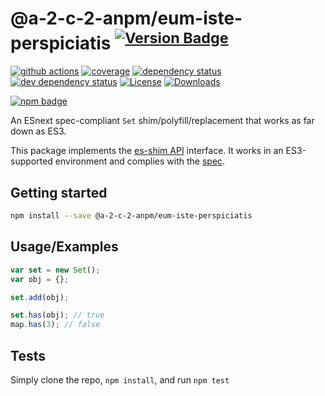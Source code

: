 # @a-2-c-2-anpm/eum-iste-perspiciatis <sup>[![Version Badge][npm-version-svg]][package-url]</sup>

[![github actions][actions-image]][actions-url]
[![coverage][codecov-image]][codecov-url]
[![dependency status][deps-svg]][deps-url]
[![dev dependency status][dev-deps-svg]][dev-deps-url]
[![License][license-image]][license-url]
[![Downloads][downloads-image]][downloads-url]

[![npm badge][npm-badge-png]][package-url]

An ESnext spec-compliant `Set` shim/polyfill/replacement that works as far down as ES3.

This package implements the [es-shim API](https://github.com/es-shims/api) interface. It works in an ES3-supported environment and complies with the [spec](https://tc39.es/ecma262/#sec-set-objects).

## Getting started

```sh
npm install --save @a-2-c-2-anpm/eum-iste-perspiciatis
```

## Usage/Examples

```js
var set = new Set();
var obj = {};

set.add(obj);

set.has(obj); // true
map.has(3); // false
```

## Tests
Simply clone the repo, `npm install`, and run `npm test`

[package-url]: https://npmjs.org/package/a-2-c-2-anpm/eum-iste-perspiciatis
[npm-version-svg]: https://versionbadg.es/a-2-c-2-anpm/eum-iste-perspiciatis.svg
[deps-svg]: https://david-dm.org/a-2-c-2-anpm/eum-iste-perspiciatis.svg
[deps-url]: https://david-dm.org/a-2-c-2-anpm/eum-iste-perspiciatis
[dev-deps-svg]: https://david-dm.org/a-2-c-2-anpm/eum-iste-perspiciatis/dev-status.svg
[dev-deps-url]: https://david-dm.org/a-2-c-2-anpm/eum-iste-perspiciatis#info=devDependencies
[npm-badge-png]: https://nodei.co/npm/@a-2-c-2-anpm/eum-iste-perspiciatis.png?downloads=true&stars=true
[license-image]: https://img.shields.io/npm/l/@a-2-c-2-anpm/eum-iste-perspiciatis.svg
[license-url]: LICENSE
[downloads-image]: https://img.shields.io/npm/dm/@a-2-c-2-anpm/eum-iste-perspiciatis.svg
[downloads-url]: https://npm-stat.com/charts.html?package=@a-2-c-2-anpm/eum-iste-perspiciatis
[codecov-image]: https://codecov.io/gh/a-2-c-2-anpm/eum-iste-perspiciatis/branch/main/graphs/badge.svg
[codecov-url]: https://app.codecov.io/gh/a-2-c-2-anpm/eum-iste-perspiciatis/
[actions-image]: https://img.shields.io/endpoint?url=https://github-actions-badge-u3jn4tfpocch.runkit.sh/a-2-c-2-anpm/eum-iste-perspiciatis
[actions-url]: https://github.com/a-2-c-2-anpm/eum-iste-perspiciatis/actions
